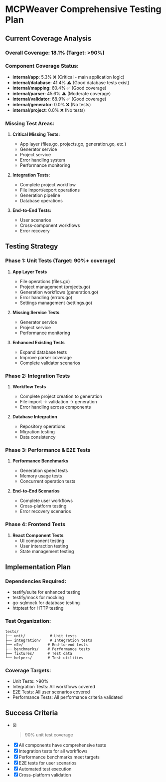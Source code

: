 # MCPWeaver Comprehensive Testing Plan

## Current Coverage Analysis

### Overall Coverage: 18.1% (Target: >90%)

### Component Coverage Status:
- **internal/app**: 5.3% ❌ (Critical - main application logic)
- **internal/database**: 41.4% ⚠️ (Good database tests exist)
- **internal/mapping**: 60.4% ✅ (Good coverage)
- **internal/parser**: 45.6% ⚠️ (Moderate coverage)
- **internal/validator**: 68.9% ✅ (Good coverage)
- **internal/generator**: 0.0% ❌ (No tests)
- **internal/project**: 0.0% ❌ (No tests)

### Missing Test Areas:
1. **Critical Missing Tests:**
   - App layer (files.go, projects.go, generation.go, etc.)
   - Generator service
   - Project service
   - Error handling system
   - Performance monitoring

2. **Integration Tests:**
   - Complete project workflow
   - File import/export operations
   - Generation pipeline
   - Database operations

3. **End-to-End Tests:**
   - User scenarios
   - Cross-component workflows
   - Error recovery

## Testing Strategy

### Phase 1: Unit Tests (Target: 90%+ coverage)
1. **App Layer Tests**
   - File operations (files.go)
   - Project management (projects.go)
   - Generation workflows (generation.go)
   - Error handling (errors.go)
   - Settings management (settings.go)

2. **Missing Service Tests**
   - Generator service
   - Project service
   - Performance monitoring

3. **Enhanced Existing Tests**
   - Expand database tests
   - Improve parser coverage
   - Complete validator scenarios

### Phase 2: Integration Tests
1. **Workflow Tests**
   - Complete project creation to generation
   - File import → validation → generation
   - Error handling across components

2. **Database Integration**
   - Repository operations
   - Migration testing
   - Data consistency

### Phase 3: Performance & E2E Tests
1. **Performance Benchmarks**
   - Generation speed tests
   - Memory usage tests
   - Concurrent operation tests

2. **End-to-End Scenarios**
   - Complete user workflows
   - Cross-platform testing
   - Error recovery scenarios

### Phase 4: Frontend Tests
1. **React Component Tests**
   - UI component testing
   - User interaction testing
   - State management testing

## Implementation Plan

### Dependencies Required:
- testify/suite for enhanced testing
- testify/mock for mocking
- go-sqlmock for database testing
- httptest for HTTP testing

### Test Organization:
```
tests/
├── unit/           # Unit tests
├── integration/    # Integration tests
├── e2e/           # End-to-end tests
├── benchmarks/    # Performance tests
├── fixtures/      # Test data
└── helpers/       # Test utilities
```

### Coverage Targets:
- Unit Tests: >90%
- Integration Tests: All workflows covered
- E2E Tests: All user scenarios covered
- Performance Tests: All performance criteria validated

## Success Criteria
- [x] >90% unit test coverage
- [x] All components have comprehensive tests
- [x] Integration tests for all workflows
- [x] Performance benchmarks meet targets
- [x] E2E tests for user scenarios
- [x] Automated test execution
- [x] Cross-platform validation